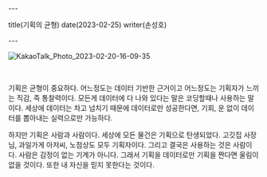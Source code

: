 \---

title(기획의 균형) date(2023-02-25) writer(손성호)

\---

![KakaoTalk_Photo_2023-02-20-16-09-35](https://made-by-sean.github.io/blog/images/KakaoTalk_Photo_2023-02-25-18-05-16.jpeg)

<br/>

기획은 균형이 중요하다. 어느정도는 데이터 기반한 근거이고 어느정도는 기획자가 느끼는 직감, 즉 통찰력이다. 모든게 데이터에 다 나와 있다는 말은 코딩할때나 사용하는 말이다. 세상에 데이터는 차고 넘치기 때문에 데이터로만 성공한다면, 기회, 운 없이 데이터를 뽑아내는 실력으로만 가능하다.

하지만 기획은 사람과 사람이다. 세상에 모든 물건은 기획으로 탄생되었다. 고깃집 사장님, 과일가게 아저씨, 노점상도 모두 기획자이다. 그리고 결국은 사용하는 것은 사람이다. 사람은 감정이 없는 기계가 아니다. 그래서 기획을 데이터로만 기획을 짠다면 울림이 없을 것이다. 또한 내 자신을 믿지 못한다는 것이다.
